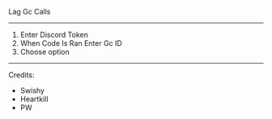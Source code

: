 Lag Gc Calls
<hr>

1) Enter Discord Token
2) When Code Is Ran Enter Gc ID
3) Choose option
<hr>

Credits:
 - Swishy
  - Heartkill
   - PW
